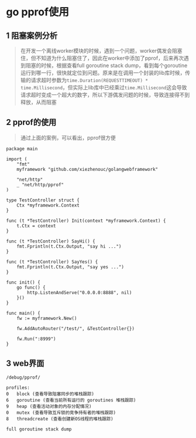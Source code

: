 # go pprof使用
## 1 阻塞案例分析
>在开发一个离线worker模块的时候，遇到一个问题，worker偶发会阻塞住，但不知道为什么阻塞住了，因此在worker中添加了pprof，后来再次遇到阻塞的时候，根据查看full goroutine stack dump，看到每个goroutine运行到哪一行，很快就定位到问题。原来是在调用一个封装的lib库时候，传输的请求超时参数为`time.Duration(REQUESTTIMEOUT) * time.Millisecond`，但实际上lib库中已经乘过`time.Millisecond`这会导致请求超时变成一个超大的数字，所以下游偶发问题的时候，导致连接得不到释放，从而阻塞

## 2 pprof的使用
>通过上面的案例，可以看出，pprof很方便

```
package main

import (
	"fmt"
	myframework "github.com/xiezhenouc/golangwebframework"

	"net/http"
	_ "net/http/pprof"
)

type TestController struct {
	Ctx *myframework.Context
}

func (t *TestController) Init(context *myframework.Context) {
	t.Ctx = context
}

func (t *TestController) SayHi() {
	fmt.Fprintln(t.Ctx.Output, "say hi ...")
}

func (t *TestController) SayYes() {
	fmt.Fprintln(t.Ctx.Output, "say yes ...")
}

func init() {
	go func() {
		http.ListenAndServe("0.0.0.0:8888", nil)
	}()
}

func main() {
	fw := myframework.New()

	fw.AddAutoRouter("/test/", &TestController{})

	fw.Run(":8999")
}
```

## 3 web界面
```
/debug/pprof/

profiles:
0	block (查看导致阻塞同步的堆栈跟踪)
6	goroutine (查看当前所有运行的 goroutines 堆栈跟踪)
9	heap (查看活动对象的内存分配情况)
0	mutex (查看导致互斥锁的竞争持有者的堆栈跟踪)
8	threadcreate (查看创建新OS线程的堆栈跟踪)

full goroutine stack dump
```